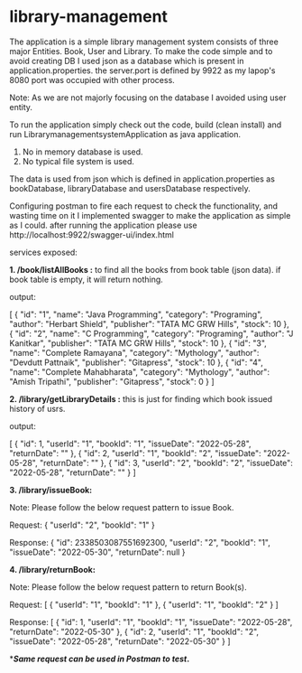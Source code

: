 # library-management

The application is a simple library management system consists of three major Entities.
Book, User and Library.
To make the code simple and to avoid creating DB I used json as a database which is present in application.properties.
the server.port is defined by 9922 as my lapop's 8080 port was occupied with other process.

Note: As we are not majorly focusing on the database I avoided using user entity.

To run the application simply check out the code, build (clean install) and run LibrarymanagementsystemApplication as java application.
1. No in memory database is used.
2. No typical file system is used.

The data is used from json which is defined in application.properties as bookDatabase, libraryDatabase and usersDatabase respectively.

Configuring postman to fire each request to check the functionality, and wasting time on it I implemented swagger to make the application as simple as I could.
after running the application please use http://localhost:9922/swagger-ui/index.html 

services exposed:

**1. /book/listAllBooks :** to find all the books from book table (json data). if book table is empty, it will return nothing.

  output:
  
  [
  {
    "id": "1",
    "name": "Java Programming",
    "category": "Programing",
    "author": "Herbart Shield",
    "publisher": "TATA MC GRW Hills",
    "stock": 10
  },
  {
    "id": "2",
    "name": "C Programming",
    "category": "Programing",
    "author": "J Kanitkar",
    "publisher": "TATA MC GRW Hills",
    "stock": 10
  },
  {
    "id": "3",
    "name": "Complete Ramayana",
    "category": "Mythology",
    "author": "Devdutt Pattnaik",
    "publisher": "Gitapress",
    "stock": 10
  },
  {
    "id": "4",
    "name": "Complete Mahabharata",
    "category": "Mythology",
    "author": "Amish Tripathi",
    "publisher": "Gitapress",
    "stock": 0
  }
]

**2. /library/getLibraryDetails :** this is just for finding which book issued history of usrs.

  output:
  
  [
  {
    "id": 1,
    "userId": "1",
    "bookId": "1",
    "issueDate": "2022-05-28",
    "returnDate": ""
  },
  {
    "id": 2,
    "userId": "1",
    "bookId": "2",
    "issueDate": "2022-05-28",
    "returnDate": ""
  },
  {
    "id": 3,
    "userId": "2",
    "bookId": "2",
    "issueDate": "2022-05-28",
    "returnDate": ""
  }
]

**3. /library/issueBook:**

  Note: Please follow the below request pattern to issue Book.
  
  Request: 
          {
            "userId": "2",
            "bookId": "1"
          }
          
  Response:
          {
            "id": 2338503087551692300,
            "userId": "2",
            "bookId": "1",
            "issueDate": "2022-05-30",
            "returnDate": null
          }
          
 **4. /library/returnBook:**
 
 Note: Please follow the below request pattern to return Book(s).
 
 Request:
         [
          {
            "userId": "1",
            "bookId": "1"
          },
         {
            "userId": "1",
            "bookId": "2"
          }
        ]
        
  Response:
        [
          {
            "id": 1,
            "userId": "1",
            "bookId": "1",
            "issueDate": "2022-05-28",
            "returnDate": "2022-05-30"
          },
          {
            "id": 2,
            "userId": "1",
            "bookId": "2",
            "issueDate": "2022-05-28",
            "returnDate": "2022-05-30"
          }
        ]
    
***_Same request can be used in Postman to test_.**
